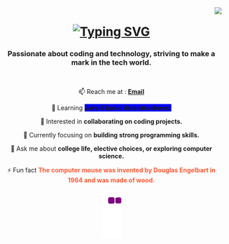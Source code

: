 <img align="right" src="https://visitor-badge.laobi.icu/badge?page_id=rishurjk.rishurjk" />
<style>
  .bold-color {
    font-weight: bold;
    color: #ff5733; /* Replace with your desired color code */
  }
  </style>
<h1 align="center">
 <a href="https://git.io/typing-svg">
   <img src="https://readme-typing-svg.demolab.com?font=Fira+Code&duration=5500&pause=100&color=F7F41D&center=true&vCenter=true&random=false&width=500&height=70&lines=Hi++there!+%F0%9F%91%8B%F0%9F%8F%BB;I'm+Rishuraj+Kumar!;Skills+-+HTML;C+Programming;Java" alt="Typing SVG" />
 </a>
</h1>

<h3 align="center">
  Passionate about coding and technology, striving to make a mark in the tech world.
</h3>
</br>
<div align="center">
  <p itemprop="email" aria-label="Email: rishurajkumar01@gmail.com" class="vcard-detail pt-1 ">   📫 Reach me at :
    <a class="Link--primary" href="mailto:rishurajkumar01@gmail.com">
      <b>Email</b>
    </a>
  </p>
  
  🌱 Learning <b style="background-color:blue;">Java & basic data structures.</b>
  
  👯 Interested in <b>collaborating on coding projects.</b>

  🔭 Currently focusing on <b>building strong programming skills.</b>
  
  💬 Ask me about <b>college life, elective choices, or exploring computer science.</b>

  ⚡ Fun fact <b class="bold-color">The computer mouse was invented by Douglas Engelbart in 1964 and was made of wood.</b>




<!--
**rishurjk/rishurjk** is a ✨ _special_ ✨ repository because its `README.md` (this file) appears on your GitHub profile.

Here are some ideas to get you started:

- 🔭 I’m currently working on ...
- 🌱 I’m currently learning ...
- 👯 I’m looking to collaborate on ...
- 🤔 I’m looking for help with ...
- 💬 Ask me about ...
- 📫 How to reach me: ...
- 😄 Pronouns: ...
- ⚡ Fun fact: ...
-->

![snake gif](https://github.com/rishurjk/rishurjk/blob/output/github-contribution-grid-snake.gif)




